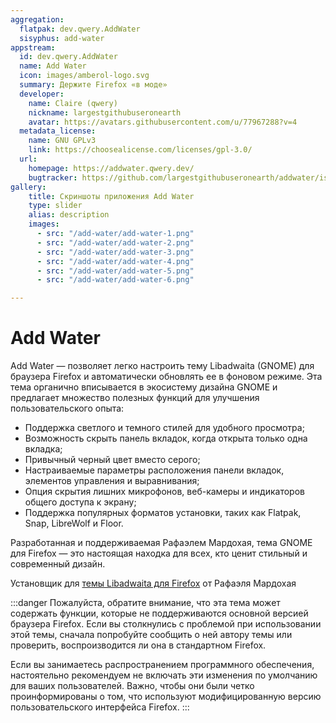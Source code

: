 ```yaml
---
aggregation:
  flatpak: dev.qwery.AddWater
  sisyphus: add-water
appstream:
  id: dev.qwery.AddWater
  name: Add Water
  icon: images/amberol-logo.svg
  summary: Держите Firefox «в моде»
  developer:
    name: Claire (qwery)
    nickname: largestgithubuseronearth
    avatar: https://avatars.githubusercontent.com/u/77967288?v=4
  metadata_license:
    name: GNU GPLv3
    link: https://choosealicense.com/licenses/gpl-3.0/
  url:
    homepage: https://addwater.qwery.dev/
    bugtracker: https://github.com/largestgithubuseronearth/addwater/issues
gallery:
    title: Скриншоты приложения Add Water
    type: slider
    alias: description
    images:
      - src: "/add-water/add-water-1.png"
      - src: "/add-water/add-water-2.png"
      - src: "/add-water/add-water-3.png"
      - src: "/add-water/add-water-4.png"
      - src: "/add-water/add-water-5.png"
      - src: "/add-water/add-water-6.png"

---
```


# Add Water

Add Water — позволяет легко настроить тему Libadwaita (GNOME) для браузера Firefox и автоматически обновлять ее в фоновом режиме. Эта тема органично вписывается в экосистему дизайна GNOME и предлагает множество полезных функций для улучшения пользовательского опыта:

- Поддержка светлого и темного стилей для удобного просмотра;
- Возможность скрыть панель вкладок, когда открыта только одна вкладка;
- Привычный черный цвет вместо серого;
- Настраиваемые параметры расположения панели вкладок, элементов управления и выравнивания;
- Опция скрытия лишних микрофонов, веб-камеры и индикаторов общего доступа к экрану;
- Поддержка популярных форматов установки, таких как Flatpak, Snap, LibreWolf и Floor.

Разработанная и поддерживаемая Рафаэлем Мардохая, тема GNOME для Firefox — это настоящая находка для всех, кто ценит стильный и современный дизайн.

Установщик для [темы Libadwaita для Firefox](https://github.com/largestgithubuseronearth/addwater) от Рафаэля Мардохая

:::danger
Пожалуйста, обратите внимание, что эта тема может содержать функции, которые не поддерживаются основной версией браузера Firefox. Если вы столкнулись с проблемой при использовании этой темы, сначала попробуйте сообщить о ней автору темы или проверить, воспроизводится ли она в стандартном Firefox.

Если вы занимаетесь распространением программного обеспечения, настоятельно рекомендуем не включать эти изменения по умолчанию для ваших пользователей. Важно, чтобы они были четко проинформированы о том, что используют модифицированную версию пользовательского интерфейса Firefox.
:::

<Gallery />

<!--@include: @ru/apps/.parts/install/content-repo.md-->
<!--@include: @ru/apps/.parts/install/content-flatpak.md-->
